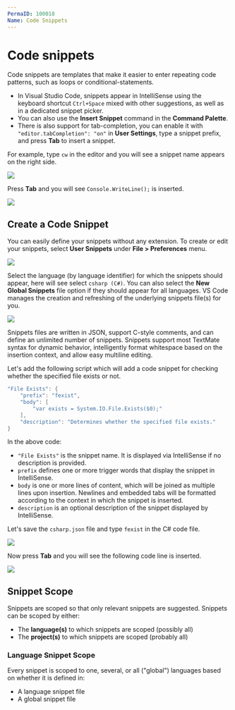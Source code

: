```yaml
---
PermaID: 100018
Name: Code Snippets
---
```


# Code snippets

Code snippets are templates that make it easier to enter repeating code patterns, such as loops or conditional-statements.

 - In Visual Studio Code, snippets appear in IntelliSense using the keyboard shortcut `Ctrl+Space` mixed with other suggestions, as well as in a dedicated snippet picker.
 - You can also use the **Insert Snippet** command in the **Command Palette**. 
 - There is also support for tab-completion, you can enable it with `"editor.tabCompletion": "on"` in **User Settings**, type a snippet prefix, and press **Tab** to insert a snippet.

For example, type `cw` in the editor and you will see a snippet name appears on the right side.

<img src="https://raw.githubusercontent.com/zzzprojects/learn-orm/master/tutorials/visual-studio-code/images/code-snippets-1.png">

Press **Tab** and you will see `Console.WriteLine();` is inserted.

<img src="https://raw.githubusercontent.com/zzzprojects/learn-orm/master/tutorials/visual-studio-code/images/code-snippets-2.png">

## Create a Code Snippet

You can easily define your snippets without any extension. To create or edit your snippets, select **User Snippets** under **File > Preferences** menu.

<img src="https://raw.githubusercontent.com/zzzprojects/learn-orm/master/tutorials/visual-studio-code/images/code-snippets-3.png">

Select the language (by language identifier) for which the snippets should appear, here will see select `csharp (C#)`. You can also select the **New Global Snippets** file option if they should appear for all languages. VS Code manages the creation and refreshing of the underlying snippets file(s) for you.

<img src="https://raw.githubusercontent.com/zzzprojects/learn-orm/master/tutorials/visual-studio-code/images/code-snippets-4.png">

Snippets files are written in JSON, support C-style comments, and can define an unlimited number of snippets. Snippets support most TextMate syntax for dynamic behavior, intelligently format whitespace based on the insertion context, and allow easy multiline editing.

Let's add the following script which will add a code snippet for checking whether the specified file exists or not.

```csharp
"File Exists": {
    "prefix": "fexist",
    "body": [
        "var exists = System.IO.File.Exists($0);"
    ],
    "description": "Determines whether the specified file exists."
}
```

In the above code:

 - `"File Exists"` is the snippet name. It is displayed via IntelliSense if no description is provided.
 - `prefix` defines one or more trigger words that display the snippet in IntelliSense. 
 - `body` is one or more lines of content, which will be joined as multiple lines upon insertion. Newlines and embedded tabs will be formatted according to the context in which the snippet is inserted.
 - `description` is an optional description of the snippet displayed by IntelliSense.

Let's save the `csharp.json` file and type `fexist` in the C# code file.

<img src="https://raw.githubusercontent.com/zzzprojects/learn-orm/master/tutorials/visual-studio-code/images/code-snippets-5.png">

Now press **Tab** and you will see the following code line is inserted.

<img src="https://raw.githubusercontent.com/zzzprojects/learn-orm/master/tutorials/visual-studio-code/images/code-snippets-6.png">

## Snippet Scope

Snippets are scoped so that only relevant snippets are suggested. Snippets can be scoped by either:

 - The **language(s)** to which snippets are scoped (possibly all)
 - The **project(s)** to which snippets are scoped (probably all)

### Language Snippet Scope

Every snippet is scoped to one, several, or all ("global") languages based on whether it is defined in:

 - A language snippet file
 - A global snippet file